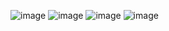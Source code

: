 ![image](https://github.com/AlexSklk/flutter11-30/assets/159269929/57be5212-1909-4c69-bd8f-d7b1b7ebb262)
![image](https://github.com/AlexSklk/flutter11-30/assets/159269929/838a73f1-1a58-48d8-ab14-82ae3581d268)
![image](https://github.com/AlexSklk/flutter11-30/assets/159269929/052d95a8-acf1-4fb1-8a4b-d6bcf0c397af)
![image](https://github.com/AlexSklk/flutter11-30/assets/159269929/10207c0a-098f-46a9-90bc-738b1c243219)

